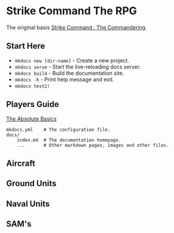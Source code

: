 # Strike Command The RPG

The original basis  [Strike Command : The Commandering](https://forums.somethingawful.com/showthread.php?threadid=3815107&userid=0&perpage=40&highlight=strike%20command&pagenumber=1).

## Start Here

* `mkdocs new [dir-name]` - Create a new project.
* `mkdocs serve` - Start the live-reloading docs server.
* `mkdocs build` - Build the documentation site.
* `mkdocs -h` - Print help message and exit.
* `mkdocs test2!`

## Players Guide

[The Absolute Basics](absolutebasics.md) 

    mkdocs.yml    # The configuration file.
    docs/
        index.md  # The documentation homepage.
        ...       # Other markdown pages, images and other files.

## Aircraft

## Ground Units

## Naval Units

## SAM's


